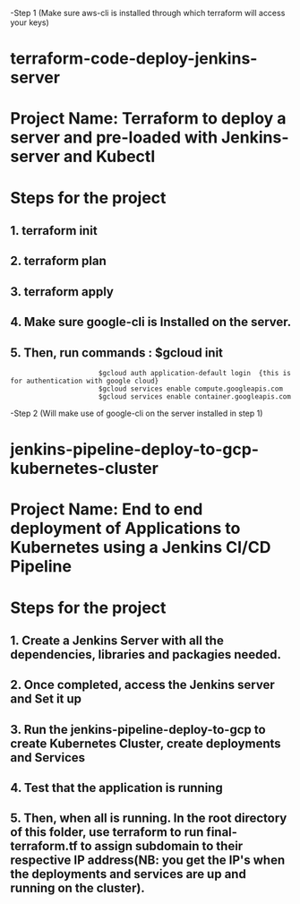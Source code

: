 -Step 1 (Make sure aws-cli is installed through which terraform will access your keys)
# terraform-code-deploy-jenkins-server
# Project Name: Terraform to deploy a server and pre-loaded with Jenkins-server and Kubectl
# Steps for the project

## 1. terraform init
## 2. terraform plan
## 3. terraform apply
## 4. Make sure google-cli is Installed on the server.
## 5. Then, run commands : $gcloud init
                          $gcloud auth application-default login  {this is for authentication with google cloud}
                          $gcloud services enable compute.googleapis.com
                          $gcloud services enable container.googleapis.com

                          
                          
                          

-Step 2 (Will make use of google-cli on the server installed in step 1)
# jenkins-pipeline-deploy-to-gcp-kubernetes-cluster
# Project Name: End to end deployment of Applications to Kubernetes using a Jenkins CI/CD Pipeline
# Steps for the project

## 1. Create a Jenkins Server with all the dependencies, libraries and packagies needed.
## 2. Once completed, access the Jenkins server and Set it up
## 3. Run the jenkins-pipeline-deploy-to-gcp to create Kubernetes Cluster, create deployments and Services
## 4. Test that the application is running 
## 5. Then, when all is running. In the root directory of this folder, use terraform to run final-terraform.tf to assign subdomain to their respective IP address(NB: you get the IP's when the deployments and services are up and running on the cluster).
